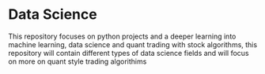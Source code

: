 # Data Science 
This repository focuses on python projects and a deeper learning into machine learning, data science and quant trading with stock algorithms, this repository will contain different types of data science fields and will focus on more on quant style trading algorithims 
